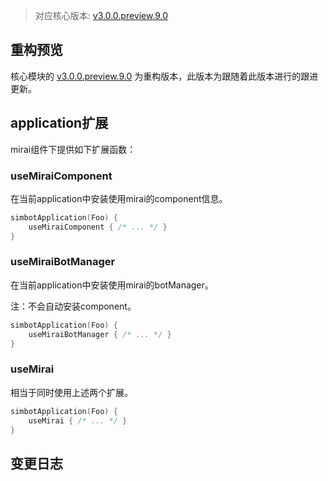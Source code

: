 > 对应核心版本: [v3.0.0.preview.9.0](https://github.com/ForteScarlet/simpler-robot/releases/tag/v3.0.0.preview.9.0)

## 重构预览

核心模块的 [v3.0.0.preview.9.0](https://github.com/ForteScarlet/simpler-robot/releases/tag/v3.0.0.preview.9.0)
为重构版本，此版本为跟随着此版本进行的跟进更新。

## application扩展

mirai组件下提供如下扩展函数：

### useMiraiComponent

在当前application中安装使用mirai的component信息。

```kotlin
simbotApplication(Foo) {
    useMiraiComponent { /* ... */ }
}
```

### useMiraiBotManager

在当前application中安装使用mirai的botManager。

注：不会自动安装component。

```kotlin
simbotApplication(Foo) {
    useMiraiBotManager { /* ... */ }
}
```

### useMirai

相当于同时使用上述两个扩展。

```kotlin
simbotApplication(Foo) {
    useMirai { /* ... */ }
}
```

## 变更日志
